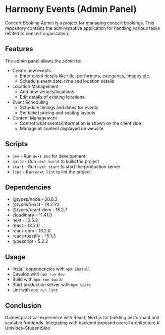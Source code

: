 # Harmony Events (Admin Panel)

Concert Booking Admin is a project for managing concert bookings. This repository contains the administrative application for handling various tasks related to concert organization.

## Features

The admin panel allows the admin to:

- Create new events
  - Enter event details like title, performers, categories, images etc.
  - Schedule event date, time and location details
- Location Management
  - Add new venues/locations 
  - Edit details of existing locations
- Event Scheduling 
  - Schedule timings and dates for events
  - Set ticket pricing and seating layouts
- Content Management
  - Control what events/information is shown on the client side
  - Manage all content displayed on website

## Scripts

- `dev` - Run `next dev` for development 
- `build` - Run `next build` to build the project
- `start` - Run `next start` to start the production server 
- `lint` - Run `next lint` to lint the project

## Dependencies 

- @types/node - 20.6.3
- @types/react - 18.2.22
- @types/react-dom - 18.2.7 
- cloudinary - ^1.41.0
- next - 13.5.2
- react - 18.2.0
- react-dom - 18.2.0 
- react-toastify - ^9.1.3
- typescript - 5.2.2

## Usage

- Install dependencies with `npm install`  
- Develop with `npm run dev`
- Build with `npm run build` 
- Start production server with `npm start` 
- Lint with `npm run lint`

## Conclusion

Gained practical experience with React, Next.js for building performant and scalable frontends. Integrating with backend exposed overall architecture.# Univibes-StudentSide
